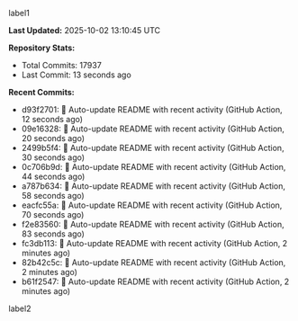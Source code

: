 
label1 
<!-- ACTIVITY_START -->
**Last Updated:** 2025-10-02 13:10:45 UTC

**Repository Stats:**
- Total Commits: 17937
- Last Commit: 13 seconds ago

**Recent Commits:**
- d93f2701: 🤖 Auto-update README with recent activity (GitHub Action, 12 seconds ago)
- 09e16328: 🤖 Auto-update README with recent activity (GitHub Action, 20 seconds ago)
- 2499b5f4: 🤖 Auto-update README with recent activity (GitHub Action, 30 seconds ago)
- 0c706b9d: 🤖 Auto-update README with recent activity (GitHub Action, 44 seconds ago)
- a787b634: 🤖 Auto-update README with recent activity (GitHub Action, 58 seconds ago)
- eacfc55a: 🤖 Auto-update README with recent activity (GitHub Action, 70 seconds ago)
- f2e83560: 🤖 Auto-update README with recent activity (GitHub Action, 83 seconds ago)
- fc3db113: 🤖 Auto-update README with recent activity (GitHub Action, 2 minutes ago)
- 82b42c5c: 🤖 Auto-update README with recent activity (GitHub Action, 2 minutes ago)
- b61f2547: 🤖 Auto-update README with recent activity (GitHub Action, 2 minutes ago)
<!-- ACTIVITY_END -->

label2
